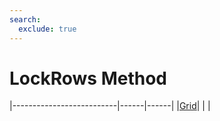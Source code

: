 ```yaml
---
search:
  exclude: true
---
```


<h1 class="heading"><span class="name">LockRows Method</span></h1>

|--------------------------|------|------|
|[Grid](../objects/grid.md)|&nbsp;|&nbsp;|
